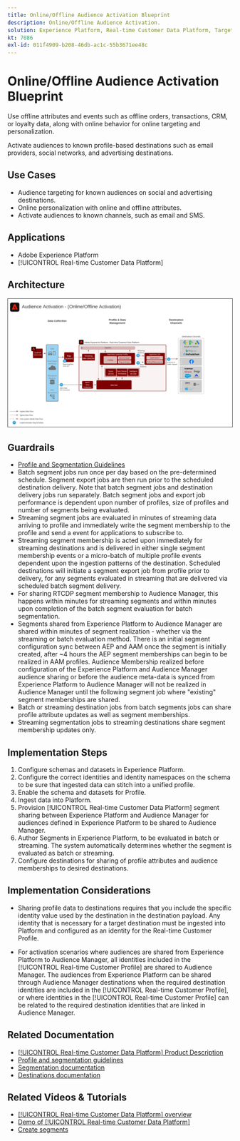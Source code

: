 ```yaml
---
title: Online/Offline Audience Activation Blueprint
description: Online/Offline Audience Activation.
solution: Experience Platform, Real-time Customer Data Platform, Target, Audience Manager, Analytics, Experience Cloud Services, Data Collection
kt: 7086
exl-id: 011f4909-b208-46db-ac1c-55b3671ee48c
---
```

# Online/Offline Audience Activation Blueprint

Use offline attributes and events such as offline orders, transactions, CRM, or loyalty data, along with online behavior for online targeting and personalization.

Activate audiences to known profile-based destinations such as email providers, social networks, and advertising destinations. 

## Use Cases

* Audience targeting for known audiences on social and advertising destinations.
* Online personalization with online and offline attributes.
* Activate audiences to known channels, such as email and SMS.

## Applications

* Adobe Experience Platform
* [!UICONTROL Real-time Customer Data Platform]

## Architecture

<img src="assets/onoff.svg" alt="Reference architecture for the Online/Offline Audience Activation scenario" style="border:1px solid #4a4a4a" />

## Guardrails

* [Profile and Segmentation Guidelines](https://experienceleague.adobe.com/docs/experience-platform/profile/guardrails.html?lang=en)
* Batch segment jobs run once per day based on the pre-determined schedule. Segment export jobs are then run prior to the scheduled destination delivery. Note that batch segment jobs and destination delivery jobs run separately. Batch segment jobs and export job performance is dependent upon number of profiles, size of profiles and number of segments being evaluated.
* Streaming segment jobs are evaluated in minutes of streaming data arriving to profile and immediately write the segment membership to the profile and send a event for applications to subscribe to.
* Streaming segment membership is acted upon immediately for streaming destinations and is delivered in either single segment membership events or a micro-batch of multiple profile events dependent upon the ingestion patterns of the destination. Scheduled destinations will initiate a segment export job from profile prior to delivery, for any segments evaluated in streaming that are delivered via scheduled batch segment delivery.
* For sharing RTCDP segment membership to Audience Manager, this happens within minutes for streaming segments and within minutes upon completion of the batch segment evaluation for batch segmentation.
* Segments shared from Experience Platform to Audience Manager are shared within minutes of segment realization - whether via the streaming or batch evaluation method. There is an initial segment configuration sync between AEP and AAM once the segment is initially created, after ~4 hours the AEP segment memberships can begin to be realized in AAM profiles. Audience Membership realized before configuration of the Experience Platform and Audience Manager audience sharing or before the audience meta-data is synced from Experience Platform to Audience Manager will not be realized in Audience Manager until the following segment job where "existing" segment memberships are shared.
* Batch or streaming destination jobs from batch segments jobs can share profile attribute updates as well as segment memberships.
* Streaming segmentation jobs to streaming destinations share segment membership updates only. 

## Implementation Steps

1. Configure schemas and datasets in Experience Platform.
1. Configure the correct identities and identity namespaces on the schema to be sure that ingested data can stitch into a unified profile.
1. Enable the schema and datasets for Profile. 
1. Ingest data into Platform.
1. Provision [!UICONTROL Real-time Customer Data Platform] segment sharing between Experience Platform and Audience Manager for audiences defined in Experience Platform to be shared to Audience Manager.
1. Author Segments in Experience Platform, to be evaluated in batch or streaming. The system automatically determines whether the segment is evaluated as batch or streaming.
1. Configure destinations for sharing of profile attributes and audience memberships to desired destinations.

## Implementation Considerations

* Sharing profile data to destinations requires that you include the specific identity value used by the destination in the destination payload. Any identity that is necessary for a target destination must be ingested into Platform and configured as an identity for the Real-time Customer Profile.

* For activation scenarios where audiences are shared from Experience Platform to Audience Manager, all identities included in the [!UICONTROL Real-time Customer Profile] are shared to Audience Manager. The audiences from Experience Platform can be shared through Audience Manager destinations when the required destination identities are included in the [!UICONTROL Real-time Customer Profile], or where identities in the [!UICONTROL Real-time Customer Profile] can be related to the required destination identities that are linked in Audience Manager.

## Related Documentation

* [[!UICONTROL Real-time Customer Data Platform] Product Description](https://helpx.adobe.com/legal/product-descriptions/real-time-customer-data-platform.html)
* [Profile and segmentation guidelines](https://experienceleague.adobe.com/docs/experience-platform/profile/guardrails.html?lang=en)
* [Segmentation documentation](https://experienceleague.adobe.com/docs/experience-platform/segmentation/api/streaming-segmentation.html)
* [Destinations documentation](https://experienceleague.adobe.com/docs/experience-platform/destinations/catalog/overview.html)

## Related Videos & Tutorials

* [[!UICONTROL Real-time Customer Data Platform] overview](https://experienceleague.adobe.com/docs/platform-learn/tutorials/application-services/rtcdp/understanding-the-real-time-customer-data-platform.html)
* [Demo of [!UICONTROL Real-time Customer Data Platform]](https://experienceleague.adobe.com/docs/platform-learn/tutorials/application-services/rtcdp/demo.html)
* [Create segments](https://experienceleague.adobe.com/docs/platform-learn/tutorials/segments/create-segments.html)
